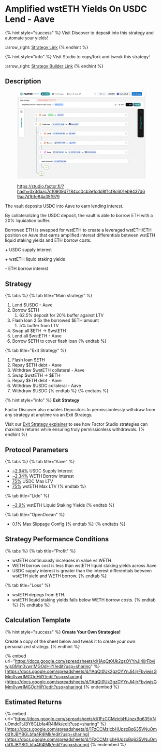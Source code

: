 # Amplified wstETH Yields On USDC Lend - Aave

{% hint style="success" %}
Visit Discover to deposit into this strategy and automate your yields!

:arrow\_right: [Strategy Link](https://pro.factor.fi/strategies/0x4a05c725fda5b3b700839f4552be3513ced37f39)
{% endhint %}

{% hint style="info" %}
Visit Studio to copy/fork and tweak this strategy!

:arrow\_right: [Strategy Builder Link](https://studio.factor.fi/?hash=0x3daac7c10909d7184cc0cb3e1cdd8f1cf8c601eb9437d69aa7d1b1e84a35f979)
{% endhint %}

## Description

<figure><img src="../../../../.gitbook/assets/image (61).png" alt=""><figcaption><p><a href="https://studio.factor.fi/?hash=0x3daac7c10909d7184cc0cb3e1cdd8f1cf8c601eb9437d69aa7d1b1e84a35f979">https://studio.factor.fi/?hash=0x3daac7c10909d7184cc0cb3e1cdd8f1cf8c601eb9437d69aa7d1b1e84a35f979</a></p></figcaption></figure>

The vault deposits USDC into Aave to earn lending interest.

By collateralizing the USDC deposit, the vault is able to borrow ETH with a 20% liquidation buffer.

Borrowed ETH is swapped for wstETH to create a leveraged wstETH/ETH position on Aave that earns amplified interest differentials between wstETH liquid staking yields and ETH borrow costs.

\+ USDC supply interest

\+ wstETH liquid staking yields

\- ETH borrow interest

## Strategy

{% tabs %}
{% tab title="Main strategy" %}
1. Lend $USDC - Aave
2. Borrow $ETH
   1. 62.5% deposit for 20% buffer against LTV
3. Flash loan 2.5x the borrowed $ETH amount
   1. 5% buffer from LTV
4. Swap all $ETH → $wstETH
5. Lend all $wstETH - Aave
6. Borrow $ETH to cover flash loan
{% endtab %}

{% tab title="Exit Strategy" %}
1. Flash loan $ETH
2. Repay $ETH debt - Aave
3. Withdraw $wstETH collateral - Aave
4. Swap $wstETH → $ETH
5. Repay $ETH debt - Aave
6. Withdraw $USDC collateral - Aave
7. Withdraw $USDC
{% endtab %}
{% endtabs %}

{% hint style="info" %}
**Exit Strategy**

Factor Discover also enables Depositors to permissionlessly withdraw from any strategy at anytime via an Exit Strategy.

Visit our [Exit Strategy explainer](../../../../factor-studio/studio-pro/exit-strategy.md) to see how Factor Studio strategies can maximize returns while ensuring truly permissionless withdrawals.
{% endhint %}

## Protocol Parameters

{% tabs %}
{% tab title="Aave" %}
* [\~2.94%](https://app.aave.com/reserve-overview/?underlyingAsset=0xaf88d065e77c8cc2239327c5edb3a432268e5831\&marketName=proto_arbitrum_v3) USDC Supply Interest
* [\~2.34%](https://app.aave.com/reserve-overview/?underlyingAsset=0x82af49447d8a07e3bd95bd0d56f35241523fbab1\&marketName=proto_arbitrum_v3) WETH Borrow Interest
* [75%](https://app.aave.com/reserve-overview/?underlyingAsset=0xaf88d065e77c8cc2239327c5edb3a432268e5831\&marketName=proto_arbitrum_v3) USDC Max LTV
* [75%](https://app.aave.com/reserve-overview/?underlyingAsset=0x5979d7b546e38e414f7e9822514be443a4800529\&marketName=proto_arbitrum_v3) wstETH Max LTV
{% endtab %}

{% tab title="Lido" %}
* [\~2.9%](https://stake.lido.fi/) wstETH Liquid Staking Yields
{% endtab %}

{% tab title="OpenOcean" %}
* 0.1% Max Slippage Config
{% endtab %}
{% endtabs %}

## Strategy Performance Conditions

{% tabs %}
{% tab title="Profit" %}
* wstETH continuously increases in value vs WETH.
* WETH borrow cost is less than wstETH liquid staking yields across Aave
* USDC supply interest is greater than the interest differentials between wstETH yield and WETH borrow.
{% endtab %}

{% tab title="Loss" %}
* wstETH depegs from ETH.
* wstETH liquid staking yields falls below WETH borrow costs.
{% endtab %}
{% endtabs %}

## Calculation Template

{% hint style="success" %}
**Create Your Own Strategies!**

Create a copy of the sheet below and tweak it to create your own personalized strategy.
{% endhint %}

{% embed url="https://docs.google.com/spreadsheets/d/1AqQt0Uk2gzOYYnJi4ijrFbvjwjsGMm0ywrlMGOdHilY/edit?usp=sharing" %}
[https://docs.google.com/spreadsheets/d/1AqQt0Uk2gzOYYnJi4ijrFbvjwjsGMm0ywrlMGOdHilY/edit?usp=sharing](https://docs.google.com/spreadsheets/d/1AqQt0Uk2gzOYYnJi4ijrFbvjwjsGMm0ywrlMGOdHilY/edit?usp=sharing)
{% endembed %}

## Estimated Returns

{% embed url="https://docs.google.com/spreadsheets/d/1FzCCMzjcbHUpzxBq635VNuOmdd1tJBY8GLbfa4R4lMk/edit?usp=sharing" %}
[https://docs.google.com/spreadsheets/d/1FzCCMzjcbHUpzxBq635VNuOmdd1tJBY8GLbfa4R4lMk/edit?usp=sharing](https://docs.google.com/spreadsheets/d/1FzCCMzjcbHUpzxBq635VNuOmdd1tJBY8GLbfa4R4lMk/edit?usp=sharing)
{% endembed %}
